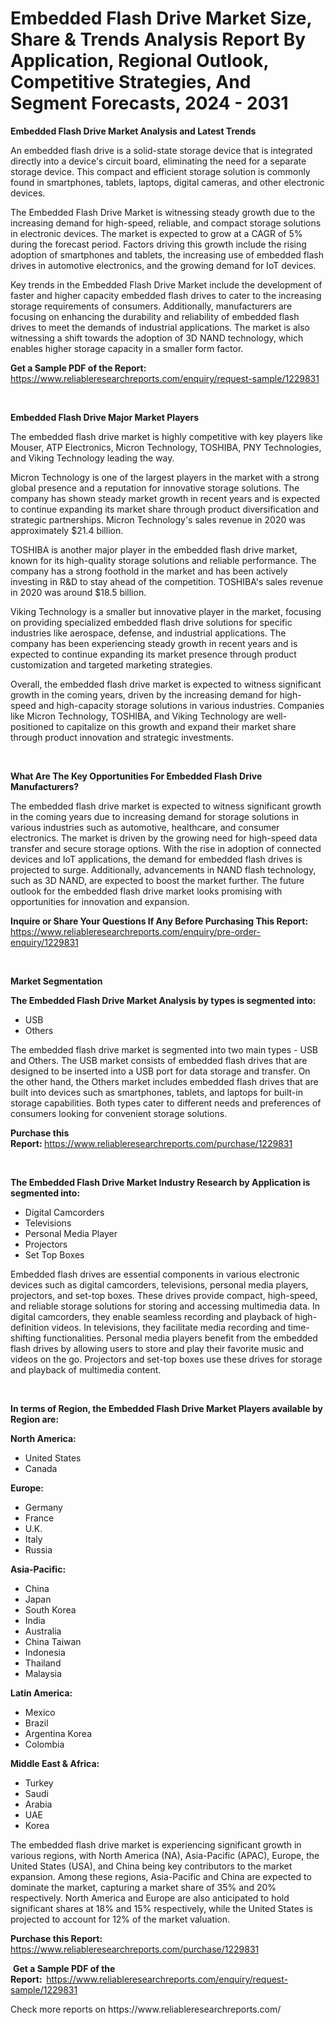 <p><h1>Embedded Flash Drive Market Size, Share & Trends Analysis Report By Application, Regional Outlook, Competitive Strategies, And Segment Forecasts, 2024 - 2031</h1></p><p><strong>Embedded Flash Drive Market Analysis and Latest Trends</strong></p>
<p><p>An embedded flash drive is a solid-state storage device that is integrated directly into a device's circuit board, eliminating the need for a separate storage device. This compact and efficient storage solution is commonly found in smartphones, tablets, laptops, digital cameras, and other electronic devices.</p><p>The Embedded Flash Drive Market is witnessing steady growth due to the increasing demand for high-speed, reliable, and compact storage solutions in electronic devices. The market is expected to grow at a CAGR of 5% during the forecast period. Factors driving this growth include the rising adoption of smartphones and tablets, the increasing use of embedded flash drives in automotive electronics, and the growing demand for IoT devices.</p><p>Key trends in the Embedded Flash Drive Market include the development of faster and higher capacity embedded flash drives to cater to the increasing storage requirements of consumers. Additionally, manufacturers are focusing on enhancing the durability and reliability of embedded flash drives to meet the demands of industrial applications. The market is also witnessing a shift towards the adoption of 3D NAND technology, which enables higher storage capacity in a smaller form factor.</p></p>
<p><strong>Get a Sample PDF of the Report:&nbsp;</strong> <a href="https://www.reliableresearchreports.com/enquiry/request-sample/1229831">https://www.reliableresearchreports.com/enquiry/request-sample/1229831</a></p>
<p>&nbsp;</p>
<p><strong>Embedded Flash Drive Major Market Players</strong></p>
<p><p>The embedded flash drive market is highly competitive with key players like Mouser, ATP Electronics, Micron Technology, TOSHIBA, PNY Technologies, and Viking Technology leading the way. </p><p>Micron Technology is one of the largest players in the market with a strong global presence and a reputation for innovative storage solutions. The company has shown steady market growth in recent years and is expected to continue expanding its market share through product diversification and strategic partnerships. Micron Technology's sales revenue in 2020 was approximately $21.4 billion.</p><p>TOSHIBA is another major player in the embedded flash drive market, known for its high-quality storage solutions and reliable performance. The company has a strong foothold in the market and has been actively investing in R&D to stay ahead of the competition. TOSHIBA's sales revenue in 2020 was around $18.5 billion.</p><p>Viking Technology is a smaller but innovative player in the market, focusing on providing specialized embedded flash drive solutions for specific industries like aerospace, defense, and industrial applications. The company has been experiencing steady growth in recent years and is expected to continue expanding its market presence through product customization and targeted marketing strategies.</p><p>Overall, the embedded flash drive market is expected to witness significant growth in the coming years, driven by the increasing demand for high-speed and high-capacity storage solutions in various industries. Companies like Micron Technology, TOSHIBA, and Viking Technology are well-positioned to capitalize on this growth and expand their market share through product innovation and strategic investments.</p></p>
<p>&nbsp;</p>
<p><strong>What Are The Key Opportunities For Embedded Flash Drive Manufacturers?</strong></p>
<p><p>The embedded flash drive market is expected to witness significant growth in the coming years due to increasing demand for storage solutions in various industries such as automotive, healthcare, and consumer electronics. The market is driven by the growing need for high-speed data transfer and secure storage options. With the rise in adoption of connected devices and IoT applications, the demand for embedded flash drives is projected to surge. Additionally, advancements in NAND flash technology, such as 3D NAND, are expected to boost the market further. The future outlook for the embedded flash drive market looks promising with opportunities for innovation and expansion.</p></p>
<p><strong>Inquire or Share Your Questions If Any Before Purchasing This Report:</strong> <a href="https://www.reliableresearchreports.com/enquiry/pre-order-enquiry/1229831">https://www.reliableresearchreports.com/enquiry/pre-order-enquiry/1229831</a></p>
<p>&nbsp;</p>
<p><strong>Market Segmentation</strong></p>
<p><strong>The Embedded Flash Drive Market Analysis by types is segmented into:</strong></p>
<p><ul><li>USB</li><li>Others</li></ul></p>
<p><p>The embedded flash drive market is segmented into two main types - USB and Others. The USB market consists of embedded flash drives that are designed to be inserted into a USB port for data storage and transfer. On the other hand, the Others market includes embedded flash drives that are built into devices such as smartphones, tablets, and laptops for built-in storage capabilities. Both types cater to different needs and preferences of consumers looking for convenient storage solutions.</p></p>
<p><strong>Purchase this Report:&nbsp;</strong><a href="https://www.reliableresearchreports.com/purchase/1229831">https://www.reliableresearchreports.com/purchase/1229831</a></p>
<p>&nbsp;</p>
<p><strong>The Embedded Flash Drive Market Industry Research by Application is segmented into:</strong></p>
<p><ul><li>Digital Camcorders</li><li>Televisions</li><li>Personal Media Player</li><li>Projectors</li><li>Set Top Boxes</li></ul></p>
<p><p>Embedded flash drives are essential components in various electronic devices such as digital camcorders, televisions, personal media players, projectors, and set-top boxes. These drives provide compact, high-speed, and reliable storage solutions for storing and accessing multimedia data. In digital camcorders, they enable seamless recording and playback of high-definition videos. In televisions, they facilitate media recording and time-shifting functionalities. Personal media players benefit from the embedded flash drives by allowing users to store and play their favorite music and videos on the go. Projectors and set-top boxes use these drives for storage and playback of multimedia content.</p></p>
<p>&nbsp;</p>
<p><strong>In terms of Region, the Embedded Flash Drive Market Players available by Region are:</strong></p>
<p>
    <p> <strong> North America: </strong>
        <ul>
            <li>United States</li>
            <li>Canada</li>
        </ul>
        </p> 
    <p> <strong> Europe: </strong>
        <ul>
            <li>Germany</li>
            <li>France</li>
            <li>U.K.</li>
            <li>Italy</li>
            <li>Russia</li>
        </ul>
        </p> 
    <p> <strong> Asia-Pacific: </strong>
        <ul>
            <li>China</li>
            <li>Japan</li>
            <li>South Korea</li>
            <li>India</li>
            <li>Australia</li>
            <li>China Taiwan</li>
            <li>Indonesia</li>
            <li>Thailand</li>
            <li>Malaysia</li>
        </ul>
        </p> 
    <p> <strong> Latin America: </strong>
        <ul>
            <li>Mexico</li>
            <li>Brazil</li>
            <li>Argentina Korea</li>
            <li>Colombia</li>
        </ul>
        </p> 
    <p> <strong> Middle East & Africa: </strong>
        <ul>
            <li>Turkey</li>
            <li>Saudi</li>
            <li>Arabia</li>
            <li>UAE</li>
            <li>Korea</li>
        </ul>
    </p>
    </p>
<p><p>The embedded flash drive market is experiencing significant growth in various regions, with North America (NA), Asia-Pacific (APAC), Europe, the United States (USA), and China being key contributors to the market expansion. Among these regions, Asia-Pacific and China are expected to dominate the market, capturing a market share of 35% and 20% respectively. North America and Europe are also anticipated to hold significant shares at 18% and 15% respectively, while the United States is projected to account for 12% of the market valuation.</p></p>
<p><strong>Purchase this Report: </strong><a href="https://www.reliableresearchreports.com/purchase/1229831">https://www.reliableresearchreports.com/purchase/1229831</a></p>
<p>&nbsp;<strong>Get a Sample PDF of the Report:&nbsp;&nbsp;</strong><a href="https://www.reliableresearchreports.com/enquiry/request-sample/1229831">https://www.reliableresearchreports.com/enquiry/request-sample/1229831</a></p>
<p><strong></strong></p>
<p>Check more reports on https://www.reliableresearchreports.com/</p>